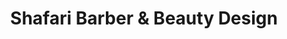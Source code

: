 ---
title: "Shafari Barber & Beauty Design"
url: /mansfield/shafari-barber-und-beauty-design/
shop: Friseur
---